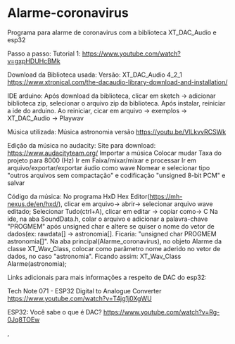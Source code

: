 # Alarme-coronavirus
Programa para alarme de coronavirus com a biblioteca XT_DAC_Audio e esp32

Passo a passo:
Tutorial 1:
https://www.youtube.com/watch?v=gxpHDUHcBMk

Download da Biblioteca usada:
 Versão: XT_DAC_Audio 4_2_1  
 https://www.xtronical.com/the-dacaudio-library-download-and-installation/
 
IDE arduino:
Após download da biblioteca, clicar em sketch -> adicionar biblioteca zip, selecionar o arquivo zip da biblioteca. Após instalar, reiniciar a ide do arduino. 
Ao reiniciar, cicar em arquivo -> exemplos -> XT_DAC_Audio -> Playwav

Música utilizada:
  Música astronomia versão https://youtu.be/VlLkvvRCSWk
  

Edição da música no audacity:
  Site para download: https://www.audacityteam.org/
  Importar a música
  Colocar mudar Taxa do projeto para 8000 (Hz)
  Ir em Faixa/mixar/mixar e processar
  Ir em arquivo/exportar/exportar áudio como wave 
  Nomear e selecionar tipo "outros arquivos sem compactação" e codificação "unsigned 8-bit PCM" e salvar

Código da música:
  No programa HxD Hex Editor(https://mh-nexus.de/en/hxd/), clicar em arquivo-> abrir-> selecionar arquivo wave editado;
  Selecionar Tudo(ctrl+A), clicar em editar ->  copiar como-> C
  Na ide, na aba SoundData.h, colar o arquivo e adicionar a palavra-chave "PROGMEM" após unsigned char e altere se quiser o nome do vetor de dados(ex:  rawdata[] -> astronomia[]. Ficaria: "unsigned char PROGMEM astronomia[]".
  Na aba principal(Alarme_coronavirus), no objeto Alarme da classe XT_Wav_Class, colocar como parâmetro nome aderido no vetor de dados, no caso "astronomia". Ficando assim: XT_Wav_Class Alarme(astronomia);
  
  Links adicionais para mais informações a respeito de DAC do esp32:
   
   Tech Note 071 - ESP32 Digital to Analogue Converter
   https://www.youtube.com/watch?v=T4jg1j0XgWU
   
   ESP32: Você sabe o que é DAC?
   https://www.youtube.com/watch?v=Rg-0Jq8TOEw
  

, 
